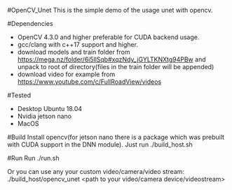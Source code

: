 #OpenCV_Unet
This is the simple demo of the usage unet with opencv.

#Dependencies
- OpenCV 4.3.0 and higher preferable for CUDA backend usage.
- gcc/clang with c++17 support and higher.
- download models and train folder from https://mega.nz/folder/6i5llSqb#xqzNdy_jGYLTKNXtg94PBw
and unpack to root of directory(files in the train folder will be appended)
- download video for example from https://www.youtube.com/c/FullRoadView/videos

#Tested
- Desktop Ubuntu 18.04
- Nvidia jetson nano
- MacOS

#Build
Install opencv(for jetson nano there is a package which was prebuilt with CUDA support in the DNN module).
Just run ./build_host.sh

#Run
Run ./run.sh

Or you can use any your custom video/camera/video stream:
./build_host/opencv_unet <path to your video/camera device/videostream>

